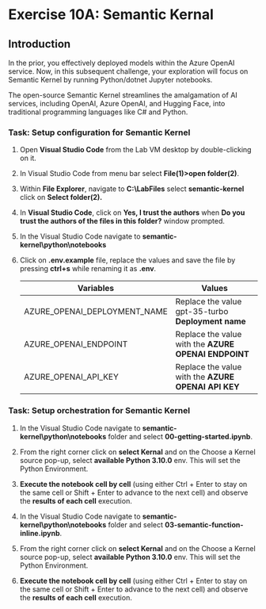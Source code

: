 # Exercise 10A: Semantic Kernal

## Introduction

In the prior, you effectively deployed models within the Azure OpenAI service. Now, in this subsequent challenge, your exploration will focus on Semantic Kernel by running Python/dotnet Jupyter notebooks.

The open-source Semantic Kernel streamlines the amalgamation of AI services, including OpenAI, Azure OpenAI, and Hugging Face, into traditional programming languages like C# and Python.

### Task: Setup configuration for Semantic Kernel
1. Open **Visual Studio Code** from the Lab VM desktop by double-clicking on it.

2. In Visual Studio Code from menu bar select **File(1)>open folder(2)**.

3. Within **File Explorer**, navigate to **C:\LabFiles** select **semantic-kernel** click on **Select folder(2).**

4. In **Visual Studio Code**, click on **Yes, I trust the authors** when **Do you trust the authors of the files in this folder?** window prompted.

5. In the Visual Studio Code navigate to **semantic-kernel\python\notebooks**

6. Click on **.env.example** file, replace the values and save the file by pressing **ctrl+s** while renaming it as **.env**.

   | **Variables**                            | **Values**                                          |
   | ---------------------------------------- |-----------------------------------------------------|
   | AZURE_OPENAI_DEPLOYMENT_NAME             | Replace the value gpt-35-turbo **Deployment name**  |      
   | AZURE_OPENAI_ENDPOINT                    | Replace the value with the **AZURE OPENAI ENDPOINT**|
   | AZURE_OPENAI_API_KEY                     | Replace the value with the **AZURE OPENAI API KEY** | 
   
### Task: Setup orchestration for Semantic Kernel

1. In the Visual Studio Code navigate to **semantic-kernel\python\notebooks** folder and select **00-getting-started.ipynb**.

2. From the right corner click on **select Kernal** and on the Choose a Kernel source pop-up, select **available Python 3.10.0** env. This will set the Python Environment.

3. **Execute the notebook cell by cell** (using either Ctrl + Enter to stay on the same cell or Shift + Enter to advance to the next cell) and observe the **results of each cell** execution.
   
4. In the Visual Studio Code navigate to **semantic-kernel\python\notebooks** folder and select **03-semantic-function-inline.ipynb**.

5. From the right corner click on **select Kernal** and on the Choose a Kernel source pop-up, select **available Python 3.10.0** env. This will set the Python Environment.

6. **Execute the notebook cell by cell** (using either Ctrl + Enter to stay on the same cell or Shift + Enter to advance to the next cell) and observe the **results of each cell** execution.
   
